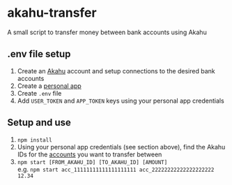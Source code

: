 # akahu-transfer
A small script to transfer money between bank accounts using Akahu

## .env file setup
1. Create an [Akahu](https://www.akahu.nz/) account and setup connections to the desired bank accounts
2. Create a [personal app](https://developers.akahu.nz/docs/personal-apps)
3. Create `.env` file
4. Add `USER_TOKEN` and `APP_TOKEN` keys using your personal app credentials

## Setup and use
1. `npm install`
2. Using your personal app credentials (see section above), find the Akahu IDs for the [accounts](https://developers.akahu.nz/reference/get_accounts) you want to transfer between
3. `npm start [FROM_AKAHU_ID] [TO_AKAHU_ID] [AMOUNT]`  
  e.g. `npm start acc_11111111111111111111 acc_22222222222222222222 12.34`
